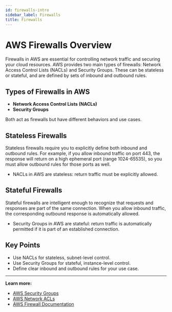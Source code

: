 ```yaml
---
id: firewalls-intro
sidebar_label: Firewalls
title: Firewalls
---
```


# AWS Firewalls Overview

Firewalls in AWS are essential for controlling network traffic and securing your cloud resources. AWS provides two main types of firewalls: Network Access Control Lists (NACLs) and Security Groups. These can be stateless or stateful, and are defined by sets of inbound and outbound rules.

## Types of Firewalls in AWS
- **Network Access Control Lists (NACLs)**
- **Security Groups**

Both act as firewalls but have different behaviors and use cases.

## Stateless Firewalls

Stateless firewalls require you to explicitly define both inbound and outbound rules. For example, if you allow inbound traffic on port 443, the response will return on a high ephemeral port (range 1024-65535), so you must allow outbound rules for those ports as well.

- NACLs in AWS are stateless: return traffic must be explicitly allowed.

## Stateful Firewalls

Stateful firewalls are intelligent enough to recognize that requests and responses are part of the same connection. When you allow inbound traffic, the corresponding outbound response is automatically allowed.

- Security Groups in AWS are stateful: return traffic is automatically permitted if it is part of an established connection.

## Key Points
- Use NACLs for stateless, subnet-level control.
- Use Security Groups for stateful, instance-level control.
- Define clear inbound and outbound rules for your use case.

---

**Learn more:**
- [AWS Security Groups](https://docs.aws.amazon.com/vpc/latest/userguide/VPC_SecurityGroups.html)
- [AWS Network ACLs](https://docs.aws.amazon.com/vpc/latest/userguide/vpc-network-acls.html)
- [AWS Firewall Documentation](https://docs.aws.amazon.com/network-firewall/latest/developerguide/what-is-aws-network-firewall.html)